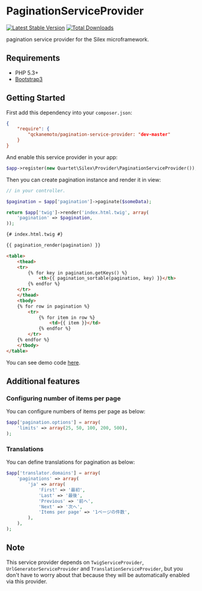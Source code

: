 # PaginationServiceProvider

[![Latest Stable Version](https://poser.pugx.org/qckanemoto/pagination-service-provider/version.svg)](https://packagist.org/packages/qckanemoto/pagination-service-provider)
[![Total Downloads](https://poser.pugx.org/qckanemoto/pagination-service-provider/downloads.svg)](https://packagist.org/packages/qckanemoto/pagination-service-provider)

pagination service provider for the Silex microframework.

## Requirements

* PHP 5.3+
* [Bootstrap3](http://getbootstrap.com/)

## Getting Started

First add this dependency into your `composer.json`:

```json
{
    "require": {
        "qckanemoto/pagination-service-provider: "dev-master"
    }
}
```

And enable this service provider in your app:

```php
$app->register(new Quartet\Silex\Provider\PaginationServiceProvider());
```

Then you can create pagination instance and render it in view:

```php
// in your controller.

$pagination = $app['pagination']->paginate($someData);

return $app['twig']->render('index.html.twig', array(
    'pagination' => $pagination,
));
```

```html
{# index.html.twig #}

{{ pagination_render(pagination) }}

<table>
    <thead>
    <tr>
        {% for key in pagination.getKeys() %}
            <th>{{ pagination_sortable(pagination, key) }}</th>
        {% endfor %}
    </tr>
    </thead>
    <tbody>
    {% for row in pagination %}
        <tr>
            {% for item in row %}
                <td>{{ item }}</td>
            {% endfor %}
        </tr>
    {% endfor %}
    </tbody>
</table>
```

You can see demo code [here](demo).

## Additional features

### Configuring number of items per page

You can configure numbers of items per page as below:

```php
$app['pagination.options'] = array(
    'limits' => array(25, 50, 100, 200, 500),
);
```

### Translations

You can define translations for pagination as below:

```php
$app['translator.domains'] = array(
    'paginations' => array(
        'ja' => array(
            'First' => '最初',
            'Last' => '最後',
            'Previous' => '前へ',
            'Next' => '次へ',
            'Items per page' => '1ページの件数',
        ),
    ),
);
```

## Note

This service provider depends on `TwigServiceProvider`, `UrlGeneratorServiceProvider` and `TranslationServiceProvider`, but you don't have to worry about that because they will be automatically enabled via this provider.
